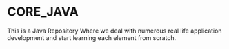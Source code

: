 # CORE_JAVA
This is a Java Repository Where we deal with numerous real life application development and start  learning each element from scratch. 
